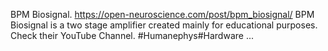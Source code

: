 BPM Biosignal. https://open-neuroscience.com/post/bpm_biosignal/
BPM Biosignal is a two stage amplifier created mainly for educational purposes. Check their YouTube Channel. #Humanephys#Hardware ...
